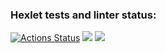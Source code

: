 ### Hexlet tests and linter status:
[![Actions Status](https://github.com/Obyrif/java-project-99/actions/workflows/hexlet-check.yml/badge.svg)](https://github.com/Obyrif/java-project-99/actions)
<a href="https://codeclimate.com/github/Obyrif/java-project-99/maintainability"><img src="https://api.codeclimate.com/v1/badges/54492d99558a5e5015be/maintainability" /></a>
<a href="https://codeclimate.com/github/Obyrif/java-project-99/test_coverage"><img src="https://api.codeclimate.com/v1/badges/54492d99558a5e5015be/test_coverage" /></a>
